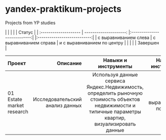# yandex-praktikum-projects  
Projects from YP studies  

|                     |                |        | | Статус |
| :--------------------     | ---------------------: |:---------------------------:| |:---------------------------:|
| с выравниванием слева     | с выравниванием справа         | и с выравниванием по центру |
|  | |  | Завершен | 

| Проект | Описание | Навыки и инструменты  | Навыки и инструменты  |
| :-------------------- | ---------------------: |:---------------------------:|:---------------------------:|
| 01 Estate market research | Исследовательский анализ данных | Используя данные сервиса Яндекс.Недвижимость, определить рыночную стоимость объектов недвижимости и типичные параметры квартир, визуализировать данные | и с выравниванием по центру |

